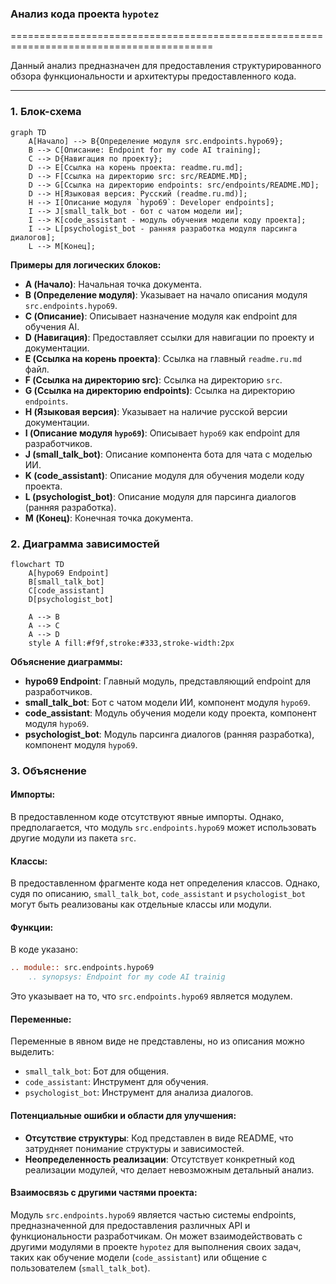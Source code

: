 ### **Анализ кода проекта `hypotez`**

=========================================================================================

Данный анализ предназначен для предоставления структурированного обзора функциональности и архитектуры предоставленного кода.

---

### **1. Блок-схема**

```mermaid
graph TD
    A[Начало] --> B{Определение модуля src.endpoints.hypo69};
    B --> C[Описание: Endpoint for my code AI training];
    C --> D{Навигация по проекту};
    D --> E[Ссылка на корень проекта: readme.ru.md];
    D --> F[Ссылка на директорию src: src/README.MD];
    D --> G[Ссылка на директорию endpoints: src/endpoints/README.MD];
    D --> H[Языковая версия: Русский (readme.ru.md)];
    H --> I[Описание модуля `hypo69`: Developer endpoints];
    I --> J[small_talk_bot - бот с чатом модели ии];
    I --> K[code_assistant - модуль обучения модели коду проекта];
    I --> L[psychologist_bot - ранняя разработка модуля парсинга диалогов];
    L --> M[Конец];
```

**Примеры для логических блоков:**

*   **A (Начало)**: Начальная точка документа.
*   **B (Определение модуля)**: Указывает на начало описания модуля `src.endpoints.hypo69`.
*   **C (Описание)**: Описывает назначение модуля как endpoint для обучения AI.
*   **D (Навигация)**: Предоставляет ссылки для навигации по проекту и документации.
*   **E (Ссылка на корень проекта)**: Ссылка на главный `readme.ru.md` файл.
*   **F (Ссылка на директорию src)**: Ссылка на директорию `src`.
*   **G (Ссылка на директорию endpoints)**: Ссылка на директорию `endpoints`.
*   **H (Языковая версия)**: Указывает на наличие русской версии документации.
*   **I (Описание модуля `hypo69`)**: Описывает `hypo69` как endpoint для разработчиков.
*   **J (small\_talk\_bot)**: Описание компонента бота для чата с моделью ИИ.
*   **K (code\_assistant)**: Описание модуля для обучения модели коду проекта.
*   **L (psychologist\_bot)**: Описание модуля для парсинга диалогов (ранняя разработка).
*   **M (Конец)**: Конечная точка документа.

### **2. Диаграмма зависимостей**

```mermaid
flowchart TD
    A[hypo69 Endpoint]
    B[small_talk_bot]
    C[code_assistant]
    D[psychologist_bot]

    A --> B
    A --> C
    A --> D
    style A fill:#f9f,stroke:#333,stroke-width:2px
```

**Объяснение диаграммы:**

*   **hypo69 Endpoint**: Главный модуль, представляющий endpoint для разработчиков.
*   **small\_talk\_bot**: Бот с чатом модели ИИ, компонент модуля `hypo69`.
*   **code\_assistant**: Модуль обучения модели коду проекта, компонент модуля `hypo69`.
*   **psychologist\_bot**: Модуль парсинга диалогов (ранняя разработка), компонент модуля `hypo69`.

### **3. Объяснение**

#### **Импорты**:

В предоставленном коде отсутствуют явные импорты. Однако, предполагается, что модуль `src.endpoints.hypo69` может использовать другие модули из пакета `src`.

#### **Классы**:

В предоставленном фрагменте кода нет определения классов. Однако, судя по описанию, `small_talk_bot`, `code_assistant` и `psychologist_bot` могут быть реализованы как отдельные классы или модули.

#### **Функции**:

В коде указано:

```rst
.. module:: src.endpoints.hypo69
	.. synopsys: Endpoint for my code AI trainig
```

Это указывает на то, что `src.endpoints.hypo69` является модулем.

#### **Переменные**:

Переменные в явном виде не представлены, но из описания можно выделить:

*   `small_talk_bot`: Бот для общения.
*   `code_assistant`: Инструмент для обучения.
*   `psychologist_bot`: Инструмент для анализа диалогов.

#### **Потенциальные ошибки и области для улучшения**:

*   **Отсутствие структуры**: Код представлен в виде README, что затрудняет понимание структуры и зависимостей.
*   **Неопределенность реализации**: Отсутствует конкретный код реализации модулей, что делает невозможным детальный анализ.

#### **Взаимосвязь с другими частями проекта**:

Модуль `src.endpoints.hypo69` является частью системы endpoints, предназначенной для предоставления различных API и функциональности разработчикам. Он может взаимодействовать с другими модулями в проекте `hypotez` для выполнения своих задач, таких как обучение модели (`code_assistant`) или общение с пользователем (`small_talk_bot`).